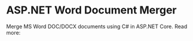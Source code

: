 # ASP.NET Word Document Merger
Merge MS Word DOC/DOCX documents using C# in ASP.NET Core. Read more: 
